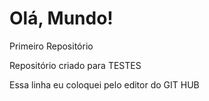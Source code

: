 # Olá, Mundo!
 Primeiro Repositório

 Repositório criado para TESTES
 
 Essa linha eu coloquei pelo editor do GIT HUB
